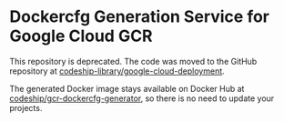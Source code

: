 # Dockercfg Generation Service for Google Cloud GCR

This repository is deprecated. The code was moved to the GitHub repository at [codeship-library/google-cloud-deployment](https://github.com/codeship-library/google-cloud-deployment/).

The generated Docker image stays available on Docker Hub at [codeship/gcr-dockercfg-generator](https://hub.docker.com/r/codeship/gcr-dockercfg-generator/), so there is no need to update your projects.
